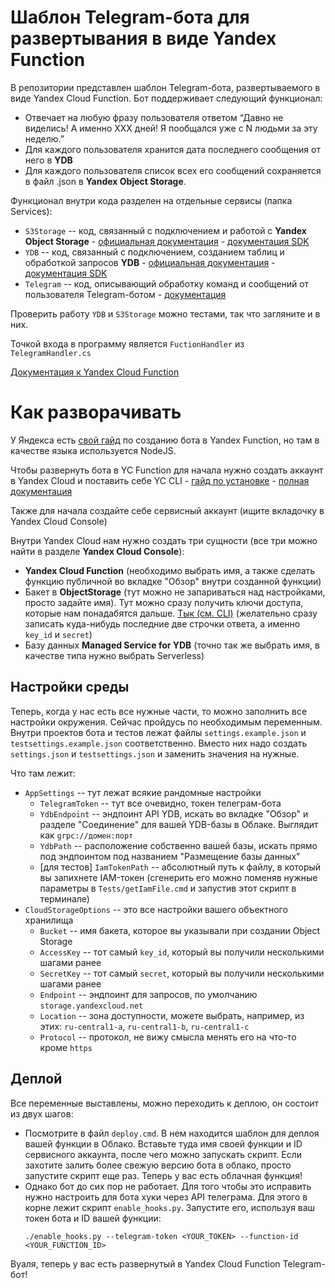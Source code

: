 # Шаблон Telegram-бота для развертывания в виде Yandex Function

В репозитории представлен шаблон Telegram-бота, развертываемого в виде Yandex Cloud Function. Бот поддерживает следующий функционал:
- Отвечает на любую фразу пользователя ответом “Давно не виделись! А именно XXX дней! Я пообщался уже с N людьми за эту неделю.”
- Для каждого пользователя хранится дата последнего сообщения от него в **YDB**
- Для каждого пользователя список всех его сообщений сохраняется в файл <tgId>.json в **Yandex Object Storage**.

Функционал внутри кода разделен на отдельные сервисы (папка Services):
- `S3Storage` -- код, связанный с подключением и работой с **Yandex Object Storage** - [официальная документация](https://cloud.yandex.ru/docs/storage/) - [документация SDK](https://github.com/DubZero/AspNetCore.Yandex.ObjectStorage)
- `YDB` -- код, связанный с подключением, созданием таблиц и обработкой запросов **YDB** - [официальная документация](https://cloud.yandex.ru/docs/ydb/) - [документация SDK](https://github.com/ydb-platform/ydb-dotnet-sdk)
- `Telegram` -- код, описывающий обработку команд и сообщений от пользователя Telegram-ботом - [документация](https://telegrambots.github.io/book/)

Проверить работу `YDB` и `S3Storage` можно тестами, так что загляните и в них.

Точкой входа в программу является `FuctionHandler` из `TelegramHandler.cs`

[Документация к Yandex Cloud Function](https://cloud.yandex.ru/docs/functions/)

# Как разворачивать

У Яндекса есть [свой гайд](https://cloud.yandex.ru/docs/functions/tutorials/telegram-bot-serverless) по созданию бота в Yandex Function, но там в качестве языка используется NodeJS.

Чтобы развернуть бота в YC Function для начала нужно создать аккаунт в Yandex Cloud и поставить себе YC CLI - [гайд по установке](https://cloud.yandex.ru/docs/cli/quickstart#install) - [полная документация](https://cloud.yandex.ru/docs/cli/cli-ref/)

Также для начала создайте себе сервисный аккаунт (ищите вкладочку в Yandex Cloud Console) 

Внутри Yandex Cloud нам нужно создать три сущности (все три можно найти в разделе **Yandex Cloud Console**):
 - **Yandex Cloud Function** (необходимо выбрать имя, а также сделать функцию публичной во вкладке "Обзор" внутри созданной функции)
 - Бакет в **ObjectStorage** (тут можно не запариваться над настройками, просто задайте имя). Тут можно сразу получить ключи доступа, которые нам понадабятся дальше. [Тык (см. CLI)](https://cloud.yandex.ru/docs/iam/operations/sa/create-access-key) (желательно сразу записать куда-нибудь последние две строчки ответа, а именно `key_id` и `secret`)
 - Базу данных **Managed Service for YDB** (точно так же выбрать имя, в качестве типа нужно выбрать Serverless)

## Настройки среды

Теперь, когда у нас есть все нужные части, то можно заполнить все настройки окружения. Сейчас пройдусь по необходимым переменным.
Внутри проектов бота и тестов лежат файлы `settings.example.json` и `testsettings.example.json` соответственно. Вместо них надо создать `settings.json` и `testsettings.json` и заменить значения на нужные.

Что там лежит:
 - `AppSettings` -- тут лежат всякие рандомные настройки
   -  `TelegramToken` -- тут все очевидно, токен телеграм-бота
   -  `YdbEndpoint` -- эндпоинт API YDB, искать во вкладке "Обзор" и разделе "Соединение" для вашей YDB-базы в Облаке. Выглядит как `grpc://домен:порт`
   -  `YdbPath` -- расположение собственно вашей базы, искать прямо под эндпоинтом под названием "Размещение базы данных"
   -  [для тестов] `IamTokenPath` -- абсолютный путь к файлу, в который вы запихнете IAM-токен (сгенерить его можно поменяв нужные параметры в `Tests/getIamFile.cmd` и запустив этот скрипт в терминале)
 -  `CloudStorageOptions` -- это все настройки вашего объектного хранилища
    -  `Bucket` -- имя бакета, которое вы указывали при создании Object Storage
    -  `AccessKey` -- тот самый `key_id`, который вы получили несколькими шагами ранее
    -  `SecretKey` -- тот самый `secret`, который вы получили несколькими шагами ранее
    -  `Endpoint` -- эндпоинт для запросов, по умолчанию `storage.yandexcloud.net`
    -  `Location` -- зона доступности, можете выбрать, например, из этих: `ru-central1-a`, `ru-central1-b`, `ru-central1-c`
    -  `Protocol` -- протокол, не вижу смысла менять его на что-то кроме `https`


## Деплой

Все переменные выставлены, можно переходить к деплою, он состоит из двух шагов:
 - Посмотрите в файл `deploy.cmd`. В нем находится шаблон для деплоя вашей функции в Облако. Вставьте туда имя своей функции и ID сервисного аккаунта, после чего можно запускать скрипт. Если захотите залить более свежую версию бота в облако, просто запустите скрипт еще раз. Теперь у вас есть облачная функция!
 - Однако бот до сих пор не работает. Для того чтобы это исправить нужно настроить для бота хуки через API телеграма. Для этого в корне лежит скрипт `enable_hooks.py`. Запустите его, используя ваш токен бота и ID вашей функции:
    ```
    ./enable_hooks.py --telegram-token <YOUR_TOKEN> --function-id <YOUR_FUNCTION_ID>
    ```
Вуаля, теперь у вас есть развернутый в Yandex Cloud Function Telegram-бот!
